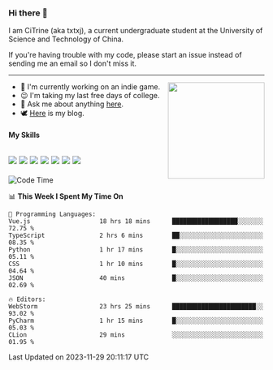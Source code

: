 ### Hi there 👋

I am CiTrine (aka txtxj), a current undergraduate student at the University of Science and Technology of China.

If you're having trouble with my code, please start an issue instead of sending me an email so I don't miss it.

---

<img align="right" height="190" src="http://github-profile-summary-cards.vercel.app/api/cards/stats?username=txtxj&theme=vue">

- 🌱 I'm currently working on an indie game.
- 😉 I'm taking my last free days of college.
- 💬 Ask me about anything [here](https://github.com/txtxj/txtxj/issues).
- 🕊️ [Here](https://txtxj.top) is my blog.

#### My Skills

![](https://img.shields.io/badge/Unity-000000?logo=unity&logoColor=fff)
![](https://img.shields.io/badge/C%23-239120?logo=csharp&logoColor=fff)
![](https://img.shields.io/badge/Python-3e74a2?logo=python&logoColor=fff)
![](https://img.shields.io/badge/C++-65318e?logo=cplusplus&logoColor=fff)
![](https://img.shields.io/badge/C-5654a2?logo=c&logoColor=fff)
![](https://img.shields.io/badge/Blender-f5792a?logo=blender&logoColor=fff)
![](https://img.shields.io/badge/MS%20SQL-cc2927?logo=microsoftsqlserver&logoColor=fff)
---

<!--START_SECTION:waka-->
![Code Time](http://img.shields.io/badge/Code%20Time-1%2C503%20hrs%2046%20mins-blue)

📊 **This Week I Spent My Time On** 

```text
💬 Programming Languages: 
Vue.js                   18 hrs 18 mins      ██████████████████░░░░░░░   72.75 % 
TypeScript               2 hrs 6 mins        ██░░░░░░░░░░░░░░░░░░░░░░░   08.35 % 
Python                   1 hr 17 mins        █░░░░░░░░░░░░░░░░░░░░░░░░   05.11 % 
CSS                      1 hr 10 mins        █░░░░░░░░░░░░░░░░░░░░░░░░   04.64 % 
JSON                     40 mins             █░░░░░░░░░░░░░░░░░░░░░░░░   02.69 % 

🔥 Editors: 
WebStorm                 23 hrs 25 mins      ███████████████████████░░   93.02 % 
PyCharm                  1 hr 15 mins        █░░░░░░░░░░░░░░░░░░░░░░░░   05.03 % 
CLion                    29 mins             ░░░░░░░░░░░░░░░░░░░░░░░░░   01.95 % 
```


 Last Updated on 2023-11-29 20:11:17 UTC
<!--END_SECTION:waka-->
